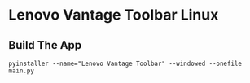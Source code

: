 # Lenovo Vantage Toolbar Linux

## Build The App
```pyinstaller --name="Lenovo Vantage Toolbar" --windowed --onefile main.py```
